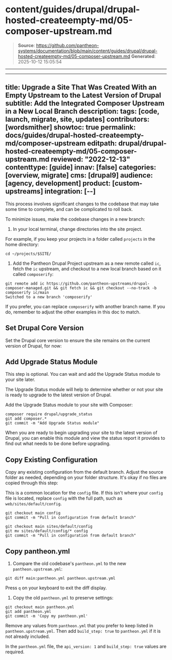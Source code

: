 # content/guides/drupal/drupal-hosted-createempty-md/05-composer-upstream.md

> **Source**: https://github.com/pantheon-systems/documentation/blob/main/content/guides/drupal/drupal-hosted-createempty-md/05-composer-upstream.md
> **Generated**: 2025-10-12 15:05:54

---

---
title: Upgrade a Site That Was Created With an Empty Upstream to the Latest Version of Drupal
subtitle: Add the Integrated Composer Upstream in a New Local Branch
description:
tags: [code, launch, migrate, site, updates]
contributors: [wordsmither]
showtoc: true
permalink: docs/guides/drupal-hosted-createempty-md/composer-upstream
editpath: drupal/drupal-hosted-createempty-md/05-composer-upstream.md
reviewed: "2022-12-13"
contenttype: [guide]
innav: [false]
categories: [overview, migrate]
cms: [drupal9]
audience: [agency, development]
product: [custom-upstreams]
integration: [--]
---

This process involves significant changes to the codebase that may take some time to complete, and can be complicated to roll back.

To minimize issues, make the codebase changes in a new branch:

1. In your local terminal, change directories into the site project.

  For example, if you keep your projects in a folder called `projects` in the home directory:

  ```bash{promptUser: user}
  cd ~/projects/$SITE/
  ```

1. Add the Pantheon Drupal Project upstream as a new remote called `ic`, fetch the `ic` upstream, and checkout to a new local branch based on it called `composerify`:

  ```bash{outputLines:2}
  git remote add ic https://github.com/pantheon-upstreams/drupal-composer-managed.git && git fetch ic && git checkout --no-track -b composerify ic/main
  Switched to a new branch 'composerify'
  ```

  If you prefer, you can replace `composerify` with another branch name. If you do, remember to adjust the other examples in this doc to match.

## Set Drupal Core Version

Set the Drupal core version to ensure the site remains on the current version of Drupal, for now:

<Partial file="drupal/core-version-remain-on-d8.md" />

## Add Upgrade Status Module

This step is optional. You can wait and add the Upgrade Status module to your site later.

The Upgrade Status module will help to determine whether or not your site is ready to upgrade to the latest version of Drupal.

Add the Upgrade Status module to your site with Composer:

  ```bash{promptUser:user}
  composer require drupal/upgrade_status
  git add composer.*
  git commit -m "Add Upgrade Status module"
  ```

When you are ready to begin upgrading your site to the latest version of Drupal, you can enable this module and view the status report it provides to find out what needs to be done before upgrading.

## Copy Existing Configuration

Copy any existing configuration from the default branch. Adjust the source folder as needed, depending on your folder structure. It's okay if no files are copied through this step:

<TabList>

<Tab title="With Nested Docroot" id="code-docroot" active={true}>

This is a common location for the `config` file. If this isn't where your `config` file is located, replace `config` with the full path, such as `web/sites/default/config`.

```bash{promptUser:user}
git checkout main config
git commit -m "Pull in configuration from default branch"
```

</Tab>

<Tab title="Without Nested Docroot" id="code-nodocroot">

```bash{promptUser:user}
git checkout main sites/default/config
git mv sites/default/config/* config
git commit -m "Pull in configuration from default branch"
```

</Tab>

</TabList>

## Copy pantheon.yml

1. Compare the old codebase's `pantheon.yml` to the new `pantheon.upstream.yml`:

  ```bash{promptUser:user}
  git diff main:pantheon.yml pantheon.upstream.yml
  ```

  Press `q` on your keyboard to exit the diff display.

1. Copy the old `pantheon.yml` to preserve settings:

  ```bash{promptUser:user}
  git checkout main pantheon.yml
  git add pantheon.yml
  git commit -m 'Copy my pantheon.yml'
  ```

  Remove any values from `pantheon.yml` that you prefer to keep listed in `pantheon.upstream.yml`. Then add `build_step: true` to `pantheon.yml` if it is not already included.

  In the `pantheon.yml` file, the `api_version: 1` and `build_step: true` values are required.
